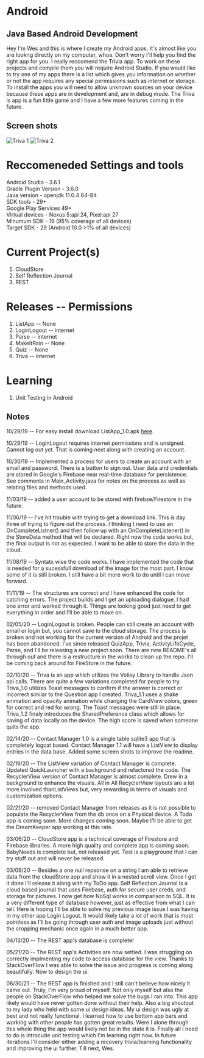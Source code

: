 # Android 

## Java Based Android Development

Hey I'm Wes and this is where I create my Android apps. It's almost like you are lookng directly on my computer, whoa. Don't worry I'll help you find the right app for you. I really reccomend the Trivia app. To work on these projects and compile them you will require Android Studio. If you would like to try one of my apps there is a list which gives you information on whether or not the app requires any special permissions such as internet or storage. To install the apps you will need to allow unknown sources on your device because these apps are in development and, are in debug mode. The Triva is app is a fun little game and I have a few more features coming in the future.

## Screen shots
![Triva 1](Gallery/trivia_portrait.png)
![Triva 2](Gallery/trivia_land.png)

# Reccomeneded Settings and tools

Android Studio - 3.6.1<br/>
Gradle Plugin Version - 3.6.0<br/>
Java version - openjdk 11.0.4 64-Bit<br/>
SDK tools - 29+<br/>
Google Play Services 49+<br/>
Virtual devices - Nexus 5:api 24, Pixel:api 27<br/>
Minumum SDK - 19 (95% coverage of all devices)<br/>
Target SDK - 29 (Android 10.0 >1% of all devices)<br/>

# Current Project(s)

1. CloudStore
2. Self Reflection Journal
3. REST

# Releases -- Permissions

1. ListApp -- None
2. LoginLogout -- internet
3. Parse -- internet
4. MakeItRain -- None
5. Quiz -- None
6. Triva -- internet

# Learning 

1. Unit Testing in Android


## Notes

10/29/19 -- For easy install download ListApp_1.0.apk [here](www.website.com).

10/29/19 -- LoginLogout requires internet permissions and is unsigned. Cannot log out yet. That is coming next along with creating an account.

10/30/19 -- Implemented a process for users to create an account with an email and password. There is a button to sign out. User data and credentials are stored in Google's Firebase near real-time database for persistence. See comments in Main_Activity.java for notes on the process as well as relating files and methods used.

11/03/19 -- added a user account to be stored with firebse/Firestore in the future.

11/06/19 -- I've hit trouble with trying to get a download link. This is day three of trying to figure out the process. I thinking I need to use an OnCompleteListner() and then follow up with an OnCompleteListener() in the StoreData method that will be declared. Right now the code works but, the final output is not as expected. I want to be able to store the data in the cloud.

11/08/19 -- Syntatx wise the code works. I have implemented the code that is needed for a sucessfull download of the image for the most part. I know some of it is still broken. I still have a bit more work to do until I can move forward.

11/11/19 -- The structures are correct and I have enhanced the code for catching errors. The project builds and I get an uploading  dialogue. I had one error and worked through it. Things are looking good just need to get everything in order and I'll be able to move on.

02/05/20 -- LoginLogout is broken. People can still create an account with email or login but, you cannot save to the cloud storage. The 
process is broken and not working for the current version of Android and the projet has been abandoned. I've since released QuizApp, Trivia,
ActivtyLifeCycle, Parse, and I'll be releasing a new project soon. There are new README's all through out and there is a restructure in 
the works to clean up the repo. I'll be coming back around for FireStore in the future.

02/10/20 -- Triva is an app which utilizes the Volley Library to handle Json api calls. There are quite a few variations completed for people to try. Triva_1.0 utilizes Toast messages to confirm if the answer is correct or incorrect similar to the Question app I created. Triva_1.1 uses a shake animation and opacity animation while changing the CardView colors, green for correct and red for wrong. The Toast messages were still in place. Triva_1.2 finaly introduces the SharedPreference class which allows for saving of data locally on the device. The high score is saved when someone quits the app. 

02/14/20 -- Contact Manager 1.0 is a single table sqlite3 app that is completely logcat based. Contact Manager 1.1 will have a ListView to display entries in the data base. Added some screen shots to improve the readme.

02/19/20 -- The ListView variation of Contact Manager is complete. Updated QuickLauncher with a background and refactored the code. The RecyclerView version of Contact Manager is almost complete. Drew in a background to enhance the visuals. All in All RecyclerView layouts are a lot more involved thanListViews but, very rewarding in terms of visuals and customization options.

02/21/20 -- removed Contact Manager from releases as it is not possible to populate the RecyclerView from the db once on a Physical device. A Todo app is coming soon. More changes coming soon. Maybe I'll be able to get the DreamKeeper app working at this rate.

03/06/20 -- CloudStore app is a technical coverage of Firestore and Firebase libraries. A more high quality and complete app is coming soon. BabyNeeds is complete but, not released yet. Test is a playground that I can try stuff out and will never be released.

03/09/20 -- Besides a one null repsonse on a string I am able to retrieve data from the cloudStore app and show it in a nested scroll view. Once I get it done I'll release it along with my ToDo app. Self Reflection Journal is a cloud based journal that uses Firebase, auth for secure user creds, and storage for pictures. I now get how NoSql works in comparison to SQL. It is a very different type of database however, just as effective from what I can tell. Here is hoping I'll be able to solve my previous image issue I was having in my other app Login Logout. It would likely take a lot of work that is most pointless as I'll be going through user auth and image uploads just without the cropping mechanic once again in a much better app.

04/13/20 -- The REST app's database is complete!

05/21/20 -- The REST app's Activities are now settled. I was struggling on correctly implmenting my code to access database for the view. Thanks to StackOverFlow I was able to solve the issue and progress is coming along beautifully. Now to design the ui.

06/30/21 -- The REST app is finished and I still can't believe how nicely it came out. Truly, I'm very proud of myself. Not only myself but also the people on StackOverFlow who helped me solve the bugs I ran into. This app likely would have never gotten done without their help. Also a big shoutout to my lady who held with some ui design ideas. My ui design was ugly at best and not really functional. I learned how to use bottom app bars and working with other people has gotten great results. Were I alone through this whole thing the app would likely not be in the state it is. Finally all I need to do is introcude unit testing which I'm learning right now. In future iterations I'll consider either adding a recovery trivia/learning functionality and improving the ui further. Till next, Wes.
